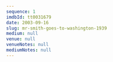 ```yaml
---
sequence: 1
imdbId: tt0031679
date: 2003-09-16
slug: mr-smith-goes-to-washington-1939
medium: null
venue: null
venueNotes: null
mediumNotes: null
---
```


